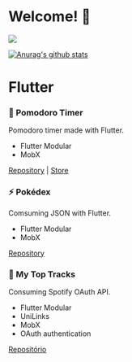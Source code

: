 # Welcome! 👋

[![](https://img.shields.io/badge/Change%20to-PT--BR-brightgreen)](https://github.com/mateushvenancio)

[![Anurag's github stats](https://github-readme-stats.vercel.app/api?username=mateushvenancio&show_icons=true&theme=radical)](https://github.com/mateushvenancio/)

# Flutter

### 🍅 Pomodoro Timer
Pomodoro timer made with Flutter.
- Flutter Modular
- MobX

[Repository](https://github.com/mateushvenancio/pomodoro_timer) |
[Store](https://play.google.com/store/apps/details?id=br.com.mateusvenancio.pomodoro_timer)


### ⚡ Pokédex
Comsuming JSON with Flutter.
- Flutter Modular
- MobX

[Repository](https://github.com/mateushvenancio/pokedex)


### 🎵 My Top Tracks
Consuming Spotify OAuth API.
- Flutter Modular
- UniLinks
- MobX
- OAuth authentication

[Repositório](https://github.com/mateushvenancio/mytoptracks)